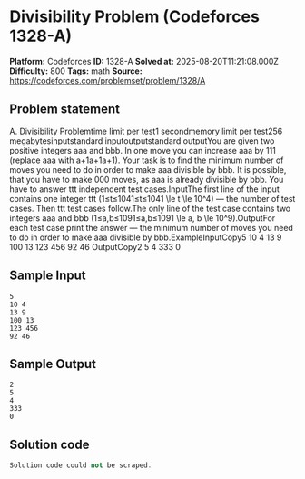 # Divisibility Problem (Codeforces 1328-A)

**Platform:** Codeforces
**ID:** 1328-A
**Solved at:** 2025-08-20T11:21:08.000Z
**Difficulty:** 800
**Tags:** math
**Source:** https://codeforces.com/problemset/problem/1328/A

## Problem statement
A. Divisibility Problemtime limit per test1 secondmemory limit per test256 megabytesinputstandard inputoutputstandard outputYou are given two positive integers aaa and bbb. In one move you can increase aaa by 111 (replace aaa with a+1a+1a+1). Your task is to find the minimum number of moves you need to do in order to make aaa divisible by bbb. It is possible, that you have to make 000 moves, as aaa is already divisible by bbb. You have to answer ttt independent test cases.InputThe first line of the input contains one integer ttt (1≤t≤1041≤t≤1041 \le t \le 10^4) — the number of test cases. Then ttt test cases follow.The only line of the test case contains two integers aaa and bbb (1≤a,b≤1091≤a,b≤1091 \le a, b \le 10^9).OutputFor each test case print the answer — the minimum number of moves you need to do in order to make aaa divisible by bbb.ExampleInputCopy5
10 4
13 9
100 13
123 456
92 46
OutputCopy2
5
4
333
0

## Sample Input
```
5
10 4
13 9
100 13
123 456
92 46
```

## Sample Output
```
2
5
4
333
0
```

## Solution code
```cpp
Solution code could not be scraped.
```
